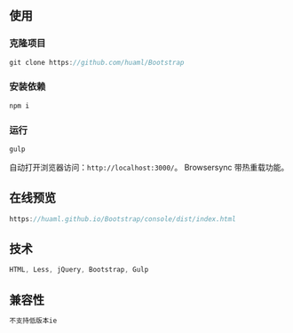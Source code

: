 ## 使用

### 克隆项目
```javascript
git clone https://github.com/huaml/Bootstrap
```

### 安装依赖

```javascript
npm i
```

### 运行

```javascript
gulp
```
自动打开浏览器访问：`http://localhost:3000/`。 Browsersync 带热重载功能。

## 在线预览
```javascript
https://huaml.github.io/Bootstrap/console/dist/index.html
```

## 技术
```javascript
HTML, Less, jQuery, Bootstrap, Gulp
```

## 兼容性
```javascript
不支持低版本ie
```
